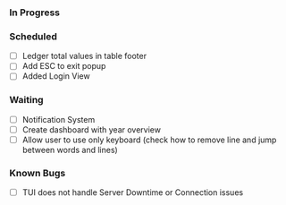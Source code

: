 ### In Progress

[//]: # (TODO: Write test suite & add MyPy)
[//]: # (TODO: Check can I remove Swtich Cases)
[//]: # (TODO: Create Popup stack to approve flows created automatically by Celery)

### Scheduled

- [ ] Ledger total values in table footer
- [ ] Add ESC to exit popup
- [ ] Added Login View

### Waiting

- [ ] Notification System
- [ ] Create dashboard with year overview
- [ ] Allow user to use only keyboard (check how to remove line and jump between words and lines)

### Known Bugs
- [ ] TUI does not handle Server Downtime or Connection issues